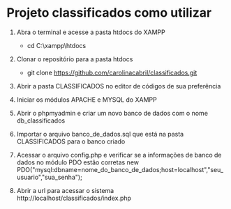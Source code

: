 # Projeto classificados como utilizar

1) Abra o terminal e acesse a pasta htdocs do XAMPP
   - cd C:\xampp\htdocs

2) Clonar o repositório para a pasta htdocs
   - git clone https://github.com/carolinacabril/classificados.git

3) Abrir a pasta CLASSIFICADOS no editor de códigos de sua preferência

4) Iniciar os módulos APACHE e MYSQL do XAMPP

5) Abrir o phpmyadmin e criar um novo banco de dados com o nome db_classificados

6) Importar o arquivo banco_de_dados.sql que está na pasta CLASSIFICADOS para o banco criado

7) Acessar o arquivo config.php e verificar se a informações de banco de dados no módulo PDO estão corretas
  new PDO("mysql:dbname=nome_do_banco_de_dados;host=localhost","seu_usuario","sua_senha");

8) Abrir a url para acessar o sistema http://localhost/classificados/index.php
